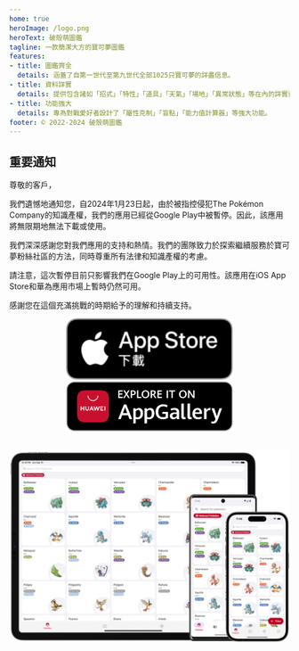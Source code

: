 ```yaml
---
home: true
heroImage: /logo.png
heroText: 破殼萌圖鑑
tagline: 一款簡潔大方的寶可夢圖鑑
features:
- title: 圖鑑齊全
  details: 涵蓋了自第一世代至第九世代全部1025只寶可夢的詳盡信息。
- title: 資料詳實
  details: 提供包含諸如「招式」「特性」「道具」「天氣」「場地」「異常狀態」等在內的詳實資料。
- title: 功能強大
  details: 專為對戰愛好者設計了「屬性克制」「盲點」「能力值計算器」等強大功能。
footer: © 2022-2024 破殼萌圖鑑
---
```

## 重要通知
尊敬的客戶，

我們遺憾地通知您，自2024年1月23日起，由於被指控侵犯The Pokémon Company的知識產權，我們的應用已經從Google Play中被暫停。因此，該應用將無限期地無法下載或使用。

我們深深感謝您對我們應用的支持和熱情。我們的團隊致力於探索繼續服務於寶可夢粉絲社區的方法，同時尊重所有法律和知識產權的考慮。

請注意，這次暫停目前只影響我們在Google Play上的可用性。該應用在iOS App Store和華為應用市場上暫時仍然可用。

感謝您在這個充滿挑戰的時期給予的理解和持續支持。
<a href="https://apps.apple.com/us/app/pocket-gallery-app/id6464266038">
<div align="center">
<img src="../.vuepress/public/app-store-badge-zh-hant.svg" alt="hero" style="width: 300px;"/>
</div>
</a>

<!-- <a href="https://play.google.com/store/apps/details?id=com.eurekaffeine.pokedex">
<div align="center">
<img src="../.vuepress/public/google-play-badge-zh-hant.png" alt="hero" style="width: 300px;"/>
</div>
</a> -->

<a href="https://url.cloud.huawei.com/nlFEFYg8Cc?shareTo=qrcode">
<div align="center">
<img src="../.vuepress/public/app-gallery-badge-en.png" alt="hero" style="width: 300px;"/>
</div>
</a>

\
![hero](../.vuepress/public/hero.png)